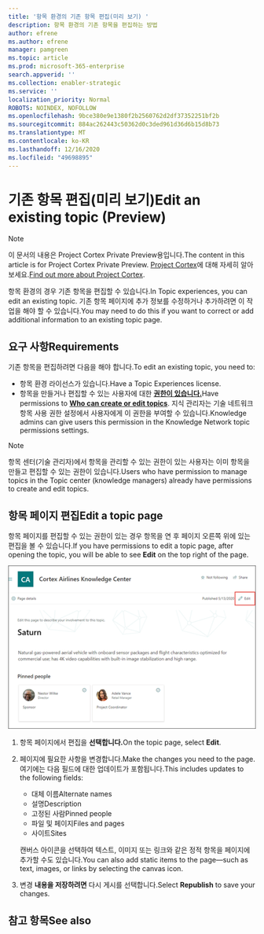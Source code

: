 ```yaml
---
title: '항목 환경의 기존 항목 편집(미리 보기) '
description: 항목 환경의 기존 항목을 편집하는 방법
author: efrene
ms.author: efrene
manager: pamgreen
ms.topic: article
ms.prod: microsoft-365-enterprise
search.appverid: ''
ms.collection: enabler-strategic
ms.service: ''
localization_priority: Normal
ROBOTS: NOINDEX, NOFOLLOW
ms.openlocfilehash: 9bce380e9e1380f2b2560762d2df37352251bf2b
ms.sourcegitcommit: 884ac262443c50362d0c3ded961d36d6b15d8b73
ms.translationtype: MT
ms.contentlocale: ko-KR
ms.lasthandoff: 12/16/2020
ms.locfileid: "49698895"
---
```

# <a name="edit-an-existing-topic-preview"></a><span data-ttu-id="9bb80-103">기존 항목 편집(미리 보기)</span><span class="sxs-lookup"><span data-stu-id="9bb80-103">Edit an existing topic (Preview)</span></span>

> [!Note] 
> <span data-ttu-id="9bb80-104">이 문서의 내용은 Project Cortex Private Preview용입니다.</span><span class="sxs-lookup"><span data-stu-id="9bb80-104">The content in this article is for Project Cortex Private Preview.</span></span> <span data-ttu-id="9bb80-105">[Project Cortex](https://aka.ms/projectcortex)에 대해 자세히 알아보세요.</span><span class="sxs-lookup"><span data-stu-id="9bb80-105">[Find out more about Project Cortex](https://aka.ms/projectcortex).</span></span>

<span data-ttu-id="9bb80-106">항목 환경의 경우 기존 항목을 편집할 수 있습니다.</span><span class="sxs-lookup"><span data-stu-id="9bb80-106">In Topic experiences, you can edit an existing topic.</span></span> <span data-ttu-id="9bb80-107">기존 항목 페이지에 추가 정보를 수정하거나 추가하려면 이 작업을 해야 할 수 있습니다.</span><span class="sxs-lookup"><span data-stu-id="9bb80-107">You may need to do this if you want to correct or add additional information to an existing topic page.</span></span> 

## <a name="requirements"></a><span data-ttu-id="9bb80-108">요구 사항</span><span class="sxs-lookup"><span data-stu-id="9bb80-108">Requirements</span></span>

<span data-ttu-id="9bb80-109">기존 항목을 편집하려면 다음을 해야 합니다.</span><span class="sxs-lookup"><span data-stu-id="9bb80-109">To edit an existing topic, you need to:</span></span>
- <span data-ttu-id="9bb80-110">항목 환경 라이선스가 있습니다.</span><span class="sxs-lookup"><span data-stu-id="9bb80-110">Have a Topic Experiences license.</span></span>
- <span data-ttu-id="9bb80-111">항목을 만들거나 편집할 수 있는 사용자에 대한 [**권한이 있습니다.**](https://docs.microsoft.com/microsoft-365/knowledge/topic-experiences-user-permissions)</span><span class="sxs-lookup"><span data-stu-id="9bb80-111">Have permissions to [**Who can create or edit topics**](https://docs.microsoft.com/microsoft-365/knowledge/topic-experiences-user-permissions).</span></span> <span data-ttu-id="9bb80-112">지식 관리자는 기술 네트워크 항목 사용 권한 설정에서 사용자에게 이 권한을 부여할 수 있습니다.</span><span class="sxs-lookup"><span data-stu-id="9bb80-112">Knowledge admins can give users this permission in the Knowledge Network topic permissions settings.</span></span> 

> [!Note] 
> <span data-ttu-id="9bb80-113">항목 센터(기술 관리자)에서 항목을 관리할 수 있는 권한이 있는 사용자는 이미 항목을 만들고 편집할 수 있는 권한이 있습니다.</span><span class="sxs-lookup"><span data-stu-id="9bb80-113">Users who have permission to manage topics in the Topic center (knowledge managers) already have permissions to create and edit topics.</span></span>

## <a name="edit-a-topic-page"></a><span data-ttu-id="9bb80-114">항목 페이지 편집</span><span class="sxs-lookup"><span data-stu-id="9bb80-114">Edit a topic page</span></span>

<span data-ttu-id="9bb80-115">항목 페이지를 편집할 수 있는 권한이 있는 경우 항목을 연 후  페이지 오른쪽 위에 있는 편집을 볼 수 있습니다.</span><span class="sxs-lookup"><span data-stu-id="9bb80-115">If you have permissions to edit a topic page, after opening the topic, you will be able to see **Edit** on the top right of the page.</span></span>

   ![편집 컨트롤](../media/knowledge-management/topic-page-edit.png) </br> 

1. <span data-ttu-id="9bb80-117">항목 페이지에서 편집을 **선택합니다.**</span><span class="sxs-lookup"><span data-stu-id="9bb80-117">On the topic page, select **Edit**.</span></span>

2. <span data-ttu-id="9bb80-118">페이지에 필요한 사항을 변경합니다.</span><span class="sxs-lookup"><span data-stu-id="9bb80-118">Make the changes you need to the page.</span></span> <span data-ttu-id="9bb80-119">여기에는 다음 필드에 대한 업데이트가 포함됩니다.</span><span class="sxs-lookup"><span data-stu-id="9bb80-119">This includes updates to the following fields:</span></span>

    -  <span data-ttu-id="9bb80-120">대체 이름</span><span class="sxs-lookup"><span data-stu-id="9bb80-120">Alternate names</span></span>
    -  <span data-ttu-id="9bb80-121">설명</span><span class="sxs-lookup"><span data-stu-id="9bb80-121">Description</span></span>
    -  <span data-ttu-id="9bb80-122">고정된 사람</span><span class="sxs-lookup"><span data-stu-id="9bb80-122">Pinned people</span></span>
    -  <span data-ttu-id="9bb80-123">파일 및 페이지</span><span class="sxs-lookup"><span data-stu-id="9bb80-123">Files and pages</span></span>
    -  <span data-ttu-id="9bb80-124">사이트</span><span class="sxs-lookup"><span data-stu-id="9bb80-124">Sites</span></span>

    <span data-ttu-id="9bb80-125">캔버스 아이콘을 선택하여 텍스트, 이미지 또는 링크와 같은 정적 항목을 페이지에 추가할 수도 있습니다.</span><span class="sxs-lookup"><span data-stu-id="9bb80-125">You can also add static items to the page—such as text, images, or links by selecting the canvas icon.</span></span>

3. <span data-ttu-id="9bb80-126">변경 **내용을 저장하려면** 다시 게시를 선택합니다.</span><span class="sxs-lookup"><span data-stu-id="9bb80-126">Select **Republish** to save your changes.</span></span>


## <a name="see-also"></a><span data-ttu-id="9bb80-127">참고 항목</span><span class="sxs-lookup"><span data-stu-id="9bb80-127">See also</span></span>



  






